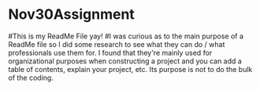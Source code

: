 # Nov30Assignment
#This is my ReadMe File yay! 
#I was curious as to the main purpose of a ReadMe file so I did some research to see what they can do / what professionals use them for. I found that they're mainly used for organizational purposes when constructing a project and you can add a table of contents, explain your project, etc. Its purpose is not to do the bulk of the coding.
